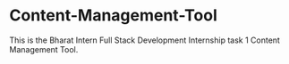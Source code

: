 # Content-Management-Tool
This is the Bharat Intern Full Stack Development Internship task 1 Content Management Tool.
